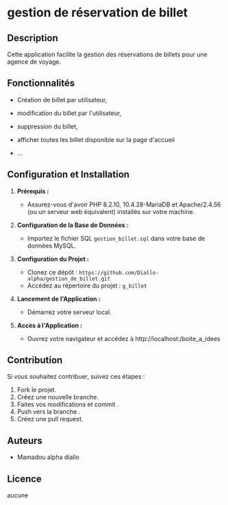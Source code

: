 # gestion de réservation de billet

## Description


Cette application facilite la gestion des réservations de billets pour une agence de voyage.

## Fonctionnalités

- Création de billet par  utilisateur,
- modification du billet par l'utilisateur,
- suppression du billet,
- afficher toutes les billet disponible sur la page d'accueil

- ...

## Configuration et Installation

1. **Prérequis :**
   - Assurez-vous d'avoir PHP 8.2.10, 10.4.28-MariaDB et Apache/2.4.56  (ou un serveur web équivalent) installés sur votre machine.

2. **Configuration de la Base de Données :**
   - Importez le fichier SQL `gestion_billet.sql` dans votre base de données MySQL.

3. **Configuration du Projet :**
   - Clonez ce dépôt : `https://github.com/Diallo-alpha/gestion_de_billet.git`
   - Accédez au répertoire du projet : `g_billet`

4. **Lancement de l'Application :**
   - Démarrez votre serveur local.

5. **Accès à l'Application :**
   - Ouvrez votre navigateur et accédez à http://localhost:/boite_a_idees


## Contribution

Si vous souhaitez contribuer, suivez ces étapes :
1. Fork le projet.
2. Créez une nouvelle branche.
3. Faites vos modifications et commit .
4. Push vers la branche .
5. Créez une pull request.

## Auteurs

- Mamadou alpha diallo

## Licence

aucune
